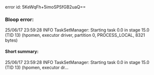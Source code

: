 error id: 5KeWqFh+5imoSPSfGB2uaQ==
### Bloop error:

25/06/17 23:59:28 INFO TaskSetManager: Starting task 0.0 in stage 15.0 (TID 13) (hpomen, executor driver, partition 0, PROCESS_LOCAL, 8321 bytes)
#### Short summary: 

25/06/17 23:59:28 INFO TaskSetManager: Starting task 0.0 in stage 15.0 (TID 13) (hpomen, executor dr...